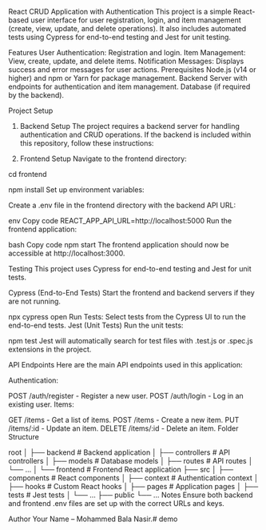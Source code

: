 React CRUD Application with Authentication
This project is a simple React-based user interface for user registration, login, and item management (create, view, update, and delete operations). It also includes automated tests using Cypress for end-to-end testing and Jest for unit testing.

Features
User Authentication: Registration and login.
Item Management: View, create, update, and delete items.
Notification Messages: Displays success and error messages for user actions.
Prerequisites
Node.js (v14 or higher) and npm or Yarn for package management.
Backend Server with endpoints for authentication and item management.
Database (if required by the backend).

Project Setup
1. Backend Setup
The project requires a backend server for handling authentication and CRUD operations. If the backend is included within this repository, follow these instructions:


2. Frontend Setup
Navigate to the frontend directory:


cd frontend

npm install
Set up environment variables:

Create a .env file in the frontend directory with the backend API URL:

env
Copy code
REACT_APP_API_URL=http://localhost:5000
Run the frontend application:

bash
Copy code
npm start
The frontend application should now be accessible at http://localhost:3000.

Testing
This project uses Cypress for end-to-end testing and Jest for unit tests.

Cypress (End-to-End Tests)
Start the frontend and backend servers if they are not running.

npx cypress open
Run Tests: Select tests from the Cypress UI to run the end-to-end tests.
Jest (Unit Tests)
Run the unit tests:


npm test
Jest will automatically search for test files with .test.js or .spec.js extensions in the project.

API Endpoints
Here are the main API endpoints used in this application:

Authentication:

POST /auth/register - Register a new user.
POST /auth/login - Log in an existing user.
Items:

GET /items - Get a list of items.
POST /items - Create a new item.
PUT /items/:id - Update an item.
DELETE /items/:id - Delete an item.
Folder Structure

root
│
├── backend                # Backend application
│   ├── controllers        # API controllers
│   ├── models             # Database models
│   ├── routes             # API routes
│   └── ...
│
└── frontend               # Frontend React application
    ├── src
    │   ├── components     # React components
    │   ├── context        # Authentication context
    │   ├── hooks          # Custom React hooks
    │   ├── pages          # Application pages
    │   ├── tests          # Jest tests
    │   └── ...
    ├── public
    └── ...
Notes
Ensure both backend and frontend .env files are set up with the correct URLs and keys.


Author
Your Name – Mohammed Bala Nasir.# demo
